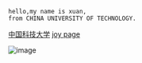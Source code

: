     hello,my name is xuan,
    from CHINA UNIVERSITY OF TECHNOLOGY.

[中国科技大学](http://www.cute.edu.tw/)
[joy page](https://joywork00.github.io/)

![image](https://github.com/xuan103/hk/blob/master/IMG_4447.jpg)

